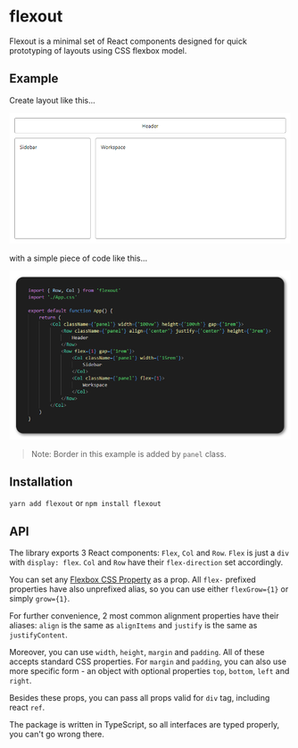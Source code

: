 # flexout

Flexout is a minimal set of React components designed for quick prototyping of layouts using CSS flexbox model.

## Example

Create layout like this...

![Layout](docs/example-layout.jpg)

with a simple piece of code like this...

![Code](docs/code-example.png)

> Note: Border in this example is added by `panel` class.

## Installation

`yarn add flexout` or `npm install flexout`

## API

The library exports 3 React components: `Flex`, `Col` and `Row`.
`Flex` is just a `div` with `display: flex`. `Col` and `Row` have their `flex-direction` set accordingly.

You can set any [Flexbox CSS Property](https://developer.mozilla.org/en-US/docs/Web/CSS/CSS_Flexible_Box_Layout#reference) as a prop. All `flex-` prefixed properties have also unprefixed alias, so you can use either `flexGrow={1}` or simply `grow={1}`.

For further convenience, 2 most common alignment properties have their aliases: `align` is the same as `alignItems` and `justify` is the same as `justifyContent`.

Moreover, you can use `width`, `height`, `margin` and `padding`. All of these accepts standard CSS properties. For `margin` and `padding`, you can also use more specific form - an object with optional properties `top`, `bottom`, `left` and `right`.

Besides these props, you can pass all props valid for `div` tag, including react `ref`.

The package is written in TypeScript, so all interfaces are typed properly, you can't go wrong there.